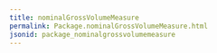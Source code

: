 ```yaml
---
title: nominalGrossVolumeMeasure
permalink: Package.nominalGrossVolumeMeasure.html
jsonid: package_nominalgrossvolumemeasure
---
```

